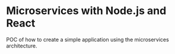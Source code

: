 # Microservices with Node.js and React

POC of how to create a simple application using the microservices architecture.
